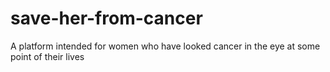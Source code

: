 # save-her-from-cancer
A platform intended for women who have looked cancer in the eye at some point of their lives
